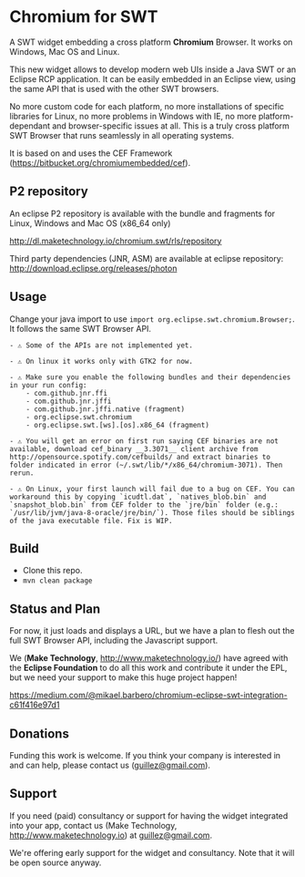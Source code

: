 # Chromium for SWT

A SWT widget embedding a cross platform **Chromium** Browser. It works on Windows, Mac OS and Linux.

This new widget allows to develop modern web UIs inside a Java SWT or an Eclipse RCP application. It can be easily embedded in an Eclipse view, using the same API that is used with the other SWT browsers. 

No more custom code for each platform, no more installations of specific libraries for Linux, no more problems in Windows with IE, no more platform-dependant and browser-specific issues at all. This is a truly cross platform SWT Browser that runs seamlessly in all operating systems.

It is based on and uses the CEF Framework (https://bitbucket.org/chromiumembedded/cef).

## P2 repository

An eclipse P2 repository is available with the bundle and fragments for Linux, Windows and Mac OS (x86_64 only)

http://dl.maketechnology.io/chromium.swt/rls/repository

Third party dependencies (JNR, ASM) are available at eclipse repository: http://download.eclipse.org/releases/photon

## Usage

Change your java import to use `import org.eclipse.swt.chromium.Browser;`. It follows the same SWT Browser API. 

	- ⚠️ Some of the APIs are not implemented yet.

    - ⚠️ On linux it works only with GTK2 for now.

	- ⚠️ Make sure you enable the following bundles and their dependencies in your run config:
        - com.github.jnr.ffi
        - com.github.jnr.jffi
        - com.github.jnr.jffi.native (fragment)
        - org.eclipse.swt.chromium
        - org.eclipse.swt.[ws].[os].x86_64 (fragment)

    - ⚠️ You will get an error on first run saying CEF binaries are not available, download cef_binary __3.3071__ client archive from http://opensource.spotify.com/cefbuilds/ and extract binaries to folder indicated in error (~/.swt/lib/*/x86_64/chromium-3071). Then rerun.

	- ⚠️ On Linux, your first launch will fail due to a bug on CEF. You can workaround this by copying `icudtl.dat`, `natives_blob.bin` and `snapshot_blob.bin` from CEF folder to the `jre/bin` folder (e.g.: `/usr/lib/jvm/java-8-oracle/jre/bin/`). Those files should be siblings of the java executable file. Fix is WIP. 

## Build

- Clone this repo.
- `mvn clean package`

## Status and Plan

For now, it just loads and displays a URL, but we have a plan to flesh out the full SWT Browser API, including the Javascript support.

We (**Make Technology**, http://www.maketechnology.io/) have agreed with the **Eclipse Foundation** to do all this work and contribute it under the EPL, but we need your support to make this huge project happen!

https://medium.com/@mikael.barbero/chromium-eclipse-swt-integration-c61f416e97d1

## Donations

Funding this work is welcome. If you think your company is interested in and can help, please contact us (guillez@gmail.com).

## Support

If you need (paid) consultancy or support for having the widget integrated into your app, contact us (Make Technology, http://www.maketechnology.io) at guillez@gmail.com. 

We're offering early support for the widget and consultancy. Note that it will be open source anyway.
